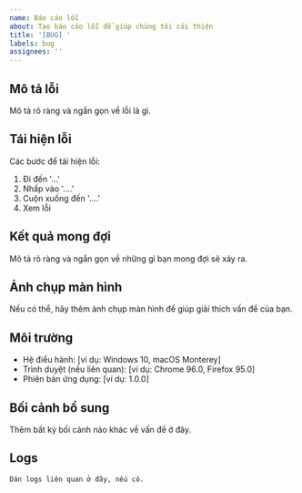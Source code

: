 ```yaml
---
name: Báo cáo lỗi
about: Tạo báo cáo lỗi để giúp chúng tôi cải thiện
title: '[BUG] '
labels: bug
assignees: ''
---
```


## Mô tả lỗi
Mô tả rõ ràng và ngắn gọn về lỗi là gì.

## Tái hiện lỗi
Các bước để tái hiện lỗi:
1. Đi đến '...'
2. Nhấp vào '....'
3. Cuộn xuống đến '....'
4. Xem lỗi

## Kết quả mong đợi
Mô tả rõ ràng và ngắn gọn về những gì bạn mong đợi sẽ xảy ra.

## Ảnh chụp màn hình
Nếu có thể, hãy thêm ảnh chụp màn hình để giúp giải thích vấn đề của bạn.

## Môi trường
 - Hệ điều hành: [ví dụ: Windows 10, macOS Monterey]
 - Trình duyệt (nếu liên quan): [ví dụ: Chrome 96.0, Firefox 95.0]
 - Phiên bản ứng dụng: [ví dụ: 1.0.0]

## Bối cảnh bổ sung
Thêm bất kỳ bối cảnh nào khác về vấn đề ở đây.

## Logs
```
Dán logs liên quan ở đây, nếu có.
``` 